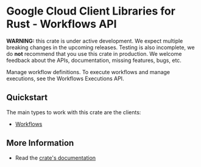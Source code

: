 # Google Cloud Client Libraries for Rust - Workflows API

<!-- Code generated by sidekick. DO NOT EDIT. -->

**WARNING:** this crate is under active development. We expect multiple breaking
changes in the upcoming releases. Testing is also incomplete, we do **not**
recommend that you use this crate in production. We welcome feedback about the
APIs, documentation, missing features, bugs, etc.

Manage workflow definitions. To execute workflows and manage executions,
see the Workflows Executions API.

## Quickstart

The main types to work with this crate are the clients:

* [Workflows]

## More Information

* Read the [crate's documentation](https://docs.rs/google-cloud-workflows-v1/latest/google-cloud-workflows-v1)

[Workflows]: https://docs.rs/google-cloud-workflows-v1/latest/google_cloud_workflows_v1/client/struct.Workflows.html
